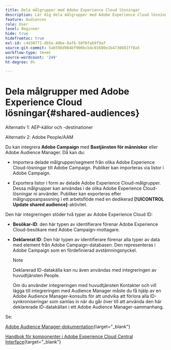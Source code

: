 ```yaml
---
title: Dela målgrupper med Adobe Experience Cloud lösningar
description: Lär dig dela målgrupper med Adobe Experience Cloud lösningar
feature: Audiences
role: User
level: Beginner
hide: true
hidefromtoc: true
exl-id: c4d30771-db5e-40be-8af6-50f0fab9f9af
source-git-commit: 5ab598d904bf900bcb4c01680e1b4730881ff8a5
workflow-type: tm+mt
source-wordcount: '249'
ht-degree: 0%

---
```


# Dela målgrupper med Adobe Experience Cloud lösningar{#shared-audiences}


Alternativ 1: AEP-källor och -destinationer

Alternativ 2: Adobe People/AAM

Du kan integrera **Adobe Campaign** med **Bastjänsten för människor** eller Adobe Audience Manager. Då kan du:

* Importera delade målgrupper/segment från olika Adobe Experience Cloud-lösningar till Adobe Campaign. Publiker kan importeras via listor i Adobe Campaign.

* Exportera listor i form av delade Adobe Experience Cloud-målgrupper. Dessa målgrupper kan användas i de olika Adobe Experience Cloud-lösningar ni använder. Publiker kan exporteras efter målgruppsanpassning i ett arbetsflöde med en dedikerad **[!UICONTROL Update shared audience]**-aktivitet.

Den här integreringen stöder två typer av Adobe Experience Cloud ID:

* **Besökar-ID**: den här typen av identifierare förenar Adobe Experience Cloud-besökare med Adobe Campaign-mottagare.
* **Deklarerat ID**: Den här typen av identifierare förenar alla typer av data med element från Adobe Campaign-databasen. Den representeras i Adobe Campaign som en fördefinierad avstämningsnyckel.

  >[!NOTE]
  >
  > Deklarerad ID-datakälla kan nu även användas med integreringen av huvudtjänsten People.
  >
  >Om du använder integreringen med huvudtjänsten Kontakter och vill lägga till integreringen med Audience Manager måste du få hjälp av en Adobe Audience Manager-konsults för att undvika att förlora alla ID-synkroniseringar som samlas in när du går över till att använda den här deklarerade ID-datakällan i ett Adobe Audience Manager-sammanhang.

Se:

[Adobe Audience Manager-dokumentation](https://experienceleague.adobe.com/docs/experience-cloud-kcs/kbarticles/KA-16471.html){target="_blank"}

[Handbok för komponenter i Adobe Experience Cloud Central Interface](https://experienceleague.adobe.com/docs/core-services/interface/services/audiences/audience-library.html){target="_blank"}
